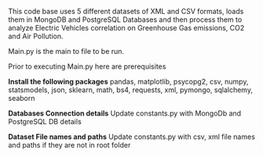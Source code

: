 This code base uses 5 different datasets of XML and CSV formats, loads them in MongoDB and PostgreSQL Databases and then process them to analyze Electric Vehicles correlation on Greenhouse Gas emissions, CO2 and Air Pollution.

Main.py is the main to file to be run.

Prior to executing Main.py here are prerequisites

**Install the following packages**
pandas, matplotlib, psycopg2, csv, numpy, statsmodels, json, sklearn, math, bs4, requests, xml, pymongo, sqlalchemy, seaborn

**Databases Connection details**
Update constants.py with MongoDb and PostgreSQL DB details

**Dataset File names and paths**
Update constants.py with csv, xml file names and paths if they are not in root folder 
